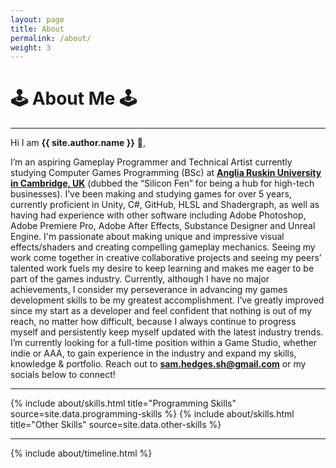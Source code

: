 ```yaml
---
layout: page
title: About
permalink: /about/
weight: 3
---
```


# **🕹️ About Me 🕹️**

---

Hi I am **{{ site.author.name }}** :wave:,<br>

I’m an aspiring Gameplay Programmer and Technical Artist currently studying Computer Games Programming (BSc) at **[Anglia Ruskin University in Cambridge, UK](https://goo.gl/maps/3tmaKfV1jfGMTere9)** (dubbed the “Silicon Fen” for being a hub for high-tech businesses). I’ve been making and studying games for over 5 years, currently proficient in Unity, C#, GitHub, HLSL and Shadergraph, as well as having had experience with other software including Adobe Photoshop, Adobe Premiere Pro, Adobe After Effects, Substance Designer and Unreal Engine. I'm passionate about making unique and impressive visual effects/shaders and creating compelling gameplay mechanics. Seeing my work come together in creative collaborative projects and seeing my peers’ talented work fuels my desire to keep learning and makes me eager to be part of the games industry. Currently, although I have no major achievements, I consider my perseverance in advancing my games development skills to be my greatest accomplishment. I’ve greatly improved since my start as a developer and feel confident that nothing is out of my reach, no matter how difficult, because I always continue to progress myself and persistently keep myself updated with the latest industry trends. I’m currently looking for a full-time position within a Game Studio, whether indie or AAA, to gain experience in the industry and expand my skills, knowledge & portfolio. Reach out to **[sam.hedges.sh@gmail.com](mailto:sam.hedges.sh@gmail.com)** or my socials below to connect!

---

<div class="row">
{% include about/skills.html title="Programming Skills" source=site.data.programming-skills %}
{% include about/skills.html title="Other Skills" source=site.data.other-skills %}
</div>

---

<div class="row">
{% include about/timeline.html %}
</div>
